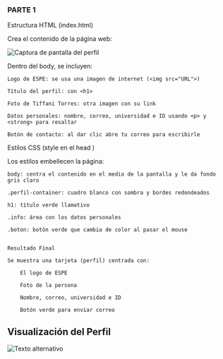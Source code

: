 ### PARTE 1 

Estructura HTML (index.html)

Crea el contenido de la página web:


![Captura de pantalla del perfil](https://i.ibb.co/hJrznRfg/C-digo.png)


Dentro del body, se incluyen:

    Logo de ESPE: se usa una imagen de internet (<img src="URL">)

    Título del perfil: con <h1>

    Foto de Tiffani Torres: otra imagen con su link

    Datos personales: nombre, correo, universidad e ID usando <p> y <strong> para resaltar

    Botón de contacto: al dar clic abre tu correo para escribirle


Estilos CSS (style en el head )

Los estilos embellecen la página:

    body: centra el contenido en el medio de la pantalla y le da fondo gris claro

    .perfil-container: cuadro blanco con sombra y bordes redondeados

    h1: título verde llamativo

    .info: área con los datos personales

    .boton: botón verde que cambia de color al pasar el mouse


    Resultado Final

    Se muestra una tarjeta (perfil) centrada con:

        El logo de ESPE

        Foto de la persona

        Nombre, correo, universidad e ID

        Botón verde para enviar correo


## Visualización del Perfil

![Texto alternativo](https://i.ibb.co/bDbq6QC/perfil-1.png)
















        







        
